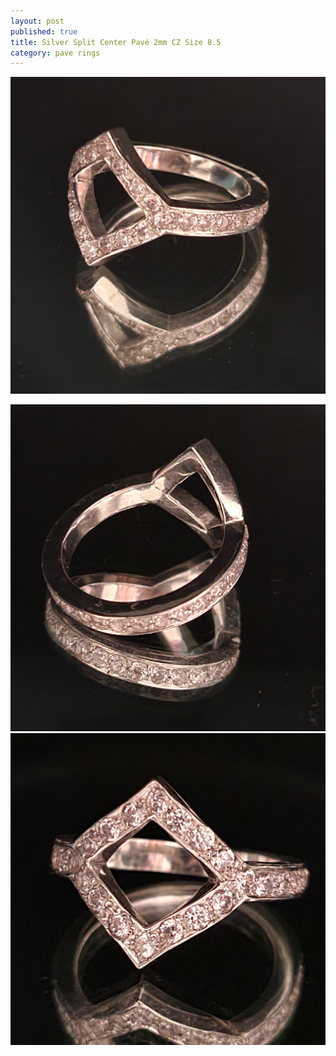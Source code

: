 ```yaml
---
layout: post
published: true
title: Silver Split Center Pavé 2mm CZ Size 8.5
category: pave rings
---
```

![pavesplit_silver_CZ-0.jpg](/images/jewelry/rings/pavesplit_silver_CZ-1.jpg)
<!--more-->
![pavesplit_silver_CZ-0.jpg](/images/jewelry/rings/pavesplit_silver_CZ-2.jpg)
![pavesplit_silver_CZ-0.jpg](/images/jewelry/rings/pavesplit_silver_CZ-0.jpg)